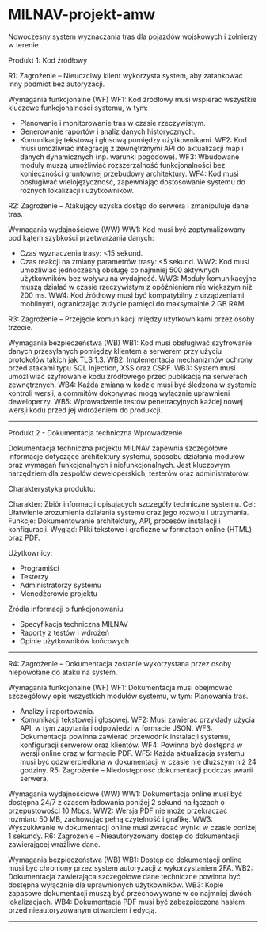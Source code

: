 # MILNAV-projekt-amw
Nowoczesny system wyznaczania tras dla pojazdów wojskowych i żołnierzy w terenie

Produkt 1: Kod źródłowy

R1: Zagrożenie – Nieuczciwy klient wykorzysta system, aby zatankować inny podmiot bez autoryzacji.

Wymagania funkcjonalne (WF)
WF1: Kod źródłowy musi wspierać wszystkie kluczowe funkcjonalności systemu, w tym:
- Planowanie i monitorowanie tras w czasie rzeczywistym.
- Generowanie raportów i analiz danych historycznych.
- Komunikację tekstową i głosową pomiędzy użytkownikami.
WF2: Kod musi umożliwiać integrację z zewnętrznymi API do aktualizacji map i danych dynamicznych (np. warunki pogodowe).
WF3: Wbudowane moduły muszą umożliwiać rozszerzalność funkcjonalności bez konieczności gruntownej przebudowy architektury.
WF4: Kod musi obsługiwać wielojęzyczność, zapewniając dostosowanie systemu do różnych lokalizacji i użytkowników.

R2: Zagrożenie – Atakujący uzyska dostęp do serwera i zmanipuluje dane tras.

Wymagania wydajnościowe (WW)
WW1: Kod musi być zoptymalizowany pod kątem szybkości przetwarzania danych:
- Czas wyznaczenia trasy: <15 sekund.
- Czas reakcji na zmiany parametrów trasy: <5 sekund.
WW2: Kod musi umożliwiać jednoczesną obsługę co najmniej 500 aktywnych użytkowników bez wpływu na wydajność.
WW3: Moduły komunikacyjne muszą działać w czasie rzeczywistym z opóźnieniem nie większym niż 200 ms.
WW4: Kod źródłowy musi być kompatybilny z urządzeniami mobilnymi, ograniczając zużycie pamięci do maksymalnie 2 GB RAM.

R3: Zagrożenie – Przejęcie komunikacji między użytkownikami przez osoby trzecie.

Wymagania bezpieczeństwa (WB)
WB1: Kod musi obsługiwać szyfrowanie danych przesyłanych pomiędzy klientem a serwerem przy użyciu protokołów takich jak TLS 1.3.
WB2: Implementacja mechanizmów ochrony przed atakami typu SQL Injection, XSS oraz CSRF.
WB3: System musi umożliwiać szyfrowanie kodu źródłowego przed publikacją na serwerach zewnętrznych.
WB4: Każda zmiana w kodzie musi być śledzona w systemie kontroli wersji, a commitów dokonywać mogą wyłącznie uprawnieni deweloperzy.
WB5: Wprowadzenie testów penetracyjnych każdej nowej wersji kodu przed jej wdrożeniem do produkcji.

---

Produkt 2 - Dokumentacja techniczna
Wprowadzenie

Dokumentacja techniczna projektu MILNAV zapewnia szczegółowe informacje dotyczące architektury systemu, sposobu działania modułów oraz wymagań funkcjonalnych i niefunkcjonalnych. Jest kluczowym narzędziem dla zespołów deweloperskich, testerów oraz administratorów.

Charakterystyka produktu:

Charakter: Zbiór informacji opisujących szczegóły techniczne systemu.
Cel: Ułatwienie zrozumienia działania systemu oraz jego rozwoju i utrzymania.
Funkcje: Dokumentowanie architektury, API, procesów instalacji i konfiguracji.
Wygląd: Pliki tekstowe i graficzne w formatach online (HTML) oraz PDF.

Użytkownicy:
- Programiści
- Testerzy
- Administratorzy systemu
- Menedżerowie projektu

Źródła informacji o funkcjonowaniu
- Specyfikacja techniczna MILNAV
- Raporty z testów i wdrożeń
- Opinie użytkowników końcowych

---

R4: Zagrożenie – Dokumentacja zostanie wykorzystana przez osoby niepowołane do ataku na system.

Wymagania funkcjonalne (WF)
WF1: Dokumentacja musi obejmować szczegółowy opis wszystkich modułów systemu, w tym:
Planowania tras.
- Analizy i raportowania.
- Komunikacji tekstowej i głosowej.
WF2: Musi zawierać przykłady użycia API, w tym zapytania i odpowiedzi w formacie JSON.
WF3: Dokumentacja powinna zawierać przewodnik instalacji systemu, konfiguracji serwerów oraz klientów.
WF4: Powinna być dostępna w wersji online oraz w formacie PDF.
WF5: Każda aktualizacja systemu musi być odzwierciedlona w dokumentacji w czasie nie dłuższym niż 24 godziny.
R5: Zagrożenie – Niedostępność dokumentacji podczas awarii serwera.

Wymagania wydajnościowe (WW)
WW1: Dokumentacja online musi być dostępna 24/7 z czasem ładowania poniżej 2 sekund na łączach o przepustowości 10 Mbps.
WW2: Wersja PDF nie może przekraczać rozmiaru 50 MB, zachowując pełną czytelność i grafikę.
WW3: Wyszukiwanie w dokumentacji online musi zwracać wyniki w czasie poniżej 1 sekundy.
R6: Zagrożenie – Nieautoryzowany dostęp do dokumentacji zawierającej wrażliwe dane.

Wymagania bezpieczeństwa (WB)
WB1: Dostęp do dokumentacji online musi być chroniony przez system autoryzacji z wykorzystaniem 2FA.
WB2: Dokumentacja zawierająca szczegółowe dane techniczne powinna być dostępna wyłącznie dla uprawnionych użytkowników.
WB3: Kopie zapasowe dokumentacji muszą być przechowywane w co najmniej dwóch lokalizacjach.
WB4: Dokumentacja PDF musi być zabezpieczona hasłem przed nieautoryzowanym otwarciem i edycją.

---

